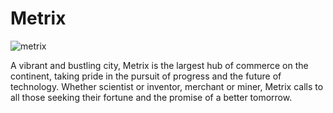 # Metrix

![metrix](https://media.githubusercontent.com/media/nathaneastwood/fablore/main/src/world-of-rathe/metrix/media/metrix.webp)

A vibrant and bustling city, Metrix is the largest hub of commerce on the continent, taking pride in the pursuit of progress and the future of technology. Whether scientist or inventor, merchant or miner, Metrix calls to all those seeking their fortune and the promise of a better tomorrow.
